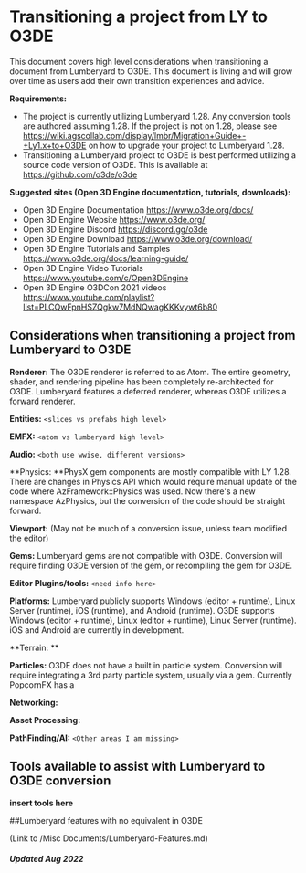 # Transitioning a project from LY to O3DE

This document covers high level considerations when transitioning a document from Lumberyard to O3DE. This document is living and will grow over time as users add their own transition experiences and advice.

**Requirements:**
- The project is currently utilizing Lumberyard 1.28. Any conversion tools are authored assuming 1.28. If the project is not on 1.28, please see https://wiki.agscollab.com/display/lmbr/Migration+Guide+-+Ly1.x+to+O3DE on how to upgrade your project to Lumberyard 1.28. 
- Transitioning a Lumberyard project to O3DE is best performed utilizing a source code version of O3DE. This is available at https://github.com/o3de/o3de

**Suggested sites (Open 3D Engine documentation, tutorials, downloads):**
- Open 3D Engine Documentation https://www.o3de.org/docs/
- Open 3D Engine Website https://www.o3de.org/
- Open 3D Engine Discord https://discord.gg/o3de
- Open 3D Engine Download https://www.o3de.org/download/
- Open 3D Engine Tutorials and Samples https://www.o3de.org/docs/learning-guide/
- Open 3D Engine Video Tutorials https://www.youtube.com/c/Open3DEngine
- Open 3D Engine O3DCon 2021 videos https://www.youtube.com/playlist?list=PLCQwFpnHSZQgkw7MdNQwagKKKvywt6b80

## Considerations when transitioning a project from Lumberyard to O3DE

**Renderer:** The O3DE renderer is referred to as Atom. The entire geometry, shader, and rendering pipeline has been completely re-architected for O3DE. Lumberyard features a deferred renderer, whereas O3DE utilizes a forward renderer.

**Entities:** `<slices vs prefabs high level>`

**EMFX:** `<atom vs lumberyard high level>`

**Audio:** `<both use wwise, different versions>`

**Physics: **PhysX gem components are mostly compatible with LY 1.28. There are changes in Physics API which would require manual update of the code where AzFramework::Physics was used. Now there's a new namespace AzPhysics, but the conversion of the code should be straight forward.

**Viewport:** (May not be much of a conversion issue, unless team modified the editor)

**Gems:** Lumberyard gems are not compatible with O3DE. Conversion will require finding O3DE version of the gem, or recompiling the gem for O3DE. 

**Editor Plugins/tools:** `<need info here>`

**Platforms:** Lumberyard publicly supports Windows (editor + runtime), Linux Server (runtime), iOS (runtime), and Android (runtime). O3DE supports Windows (editor + runtime), Linux (editor + runtime), Linux Server (runtime). iOS and Android are currently in development.

**Terrain: **

**Particles:** O3DE does not have a built in particle system. Conversion will require integrating a 3rd party particle system, usually via a gem. Currently PopcornFX has a 

**Networking:**

**Asset Processing:**

**PathFinding/AI:**
`<Other areas I am missing>`

## Tools available to assist with Lumberyard to O3DE conversion

**insert tools here**

##Lumberyard features with no equivalent in  O3DE

(Link to /Misc Documents/Lumberyard-Features.md)

##### Updated Aug 2022